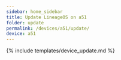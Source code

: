```yaml
---
sidebar: home_sidebar
title: Update LineageOS on a51
folder: update
permalink: /devices/a51/update/
device: a51
---
```

{% include templates/device_update.md %}
